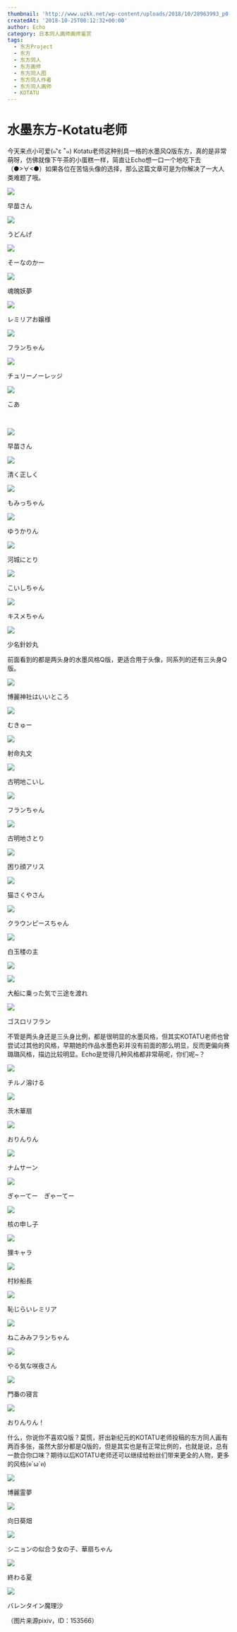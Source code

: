 ```yaml
---
thumbnail: 'http://www.uzkk.net/wp-content/uploads/2018/10/28963993_p0-551x510.png'
createdAt: '2018-10-25T08:12:32+00:00'
author: Echo
category: 日本同人画师画师鉴赏
tags:
  - 东方Project
  - 东方
  - 东方同人
  - 东方画师
  - 东方同人图
  - 东方同人作者
  - 东方同人画师
  - KOTATU
---
```


# 水墨东方-Kotatu老师

今天来点小可爱(๑¯ิε ¯ิ๑) Kotatu老师这种别具一格的水墨风Q版东方，真的是非常萌呀，仿佛就像下午茶的小蛋糕一样，简直让Echo想一口一个地吃下去（●>∀<●）如果各位在苦恼头像的选择，那么这篇文章可是为你解决了一大人类难题了哦。

![](http://www.uzkk.net/wp-content/uploads/2018/10/55868032_p0.png)

早苗さん

![](http://www.uzkk.net/wp-content/uploads/2018/10/55398733_p1.png)

うどんげ

![](http://www.uzkk.net/wp-content/uploads/2018/10/55398733_p2.png)

そーなのかー

![](http://www.uzkk.net/wp-content/uploads/2018/10/61319015_p0.png)

魂魄妖夢

![](http://www.uzkk.net/wp-content/uploads/2018/10/61073154_p0.png)

レミリアお嬢様

![](http://www.uzkk.net/wp-content/uploads/2018/10/61358350_p0.png)

フランちゃん

![](http://www.uzkk.net/wp-content/uploads/2018/10/60938886_p0.png)

チュリーノーレッジ

![](http://www.uzkk.net/wp-content/uploads/2018/10/56912848_p0.png)

こあ

 

![](http://www.uzkk.net/wp-content/uploads/2018/10/55868032_p0-1.png)

早苗さん

![](http://www.uzkk.net/wp-content/uploads/2018/10/62995946_p0.png)

清く正しく

![](http://www.uzkk.net/wp-content/uploads/2018/10/56776489_p0.png)

もみっちゃん

![](http://www.uzkk.net/wp-content/uploads/2018/10/61209860_p0.png)

ゆうかりん

![](http://www.uzkk.net/wp-content/uploads/2018/10/57919419_p0.png)

河城にとり

![](http://www.uzkk.net/wp-content/uploads/2018/10/63064722_p0.png)

こいしちゃん

![](http://www.uzkk.net/wp-content/uploads/2018/10/61002765_p0.png)

キスメちゃん

![](http://www.uzkk.net/wp-content/uploads/2018/10/39425441_p0.png)

少名針妙丸

前面看到的都是两头身的水墨风格Q版，更适合用于头像，同系列的还有三头身Q版。

![](http://www.uzkk.net/wp-content/uploads/2018/10/32790644_p0.png)

博麗神社はいいところ

![](http://www.uzkk.net/wp-content/uploads/2018/10/55398733_p3.png)

むきゅー

![](http://www.uzkk.net/wp-content/uploads/2018/10/48882518_p0.png)

射命丸文

![](http://www.uzkk.net/wp-content/uploads/2018/10/38312362_p0.png)

古明地こいし

![](http://www.uzkk.net/wp-content/uploads/2018/10/51446852_p0.png)

フランちゃん

![](http://www.uzkk.net/wp-content/uploads/2018/10/52348114_p0.png)

古明地さとり

![](http://www.uzkk.net/wp-content/uploads/2018/10/45364922_p0.png)

困り顔アリス

![](http://www.uzkk.net/wp-content/uploads/2018/10/52554845_p0.png)

猫さくやさん

![](http://www.uzkk.net/wp-content/uploads/2018/10/54151360_p0.png)

クラウンピースちゃん

![](http://www.uzkk.net/wp-content/uploads/2018/10/32864463_p0.png)

白玉楼の主

![](http://www.uzkk.net/wp-content/uploads/2018/10/35180797_p0.png)

![](http://www.uzkk.net/wp-content/uploads/2018/10/32907212_p0.png)

大船に乗った気で三途を渡れ

![](http://www.uzkk.net/wp-content/uploads/2018/10/32820536_p0.png)

ゴスロリフラン

不管是两头身还是三头身比例，都是很明显的水墨风格，但其实KOTATU老师也曾尝试过其他的风格，早期她的作品水墨色彩并没有前面的那么明显，反而更偏向赛璐璐风格，描边比较明显。Echo是觉得几种风格都非常萌呢，你们呢~？

![](http://www.uzkk.net/wp-content/uploads/2018/10/28963993_p0.png)

チルノ溶ける

![](http://www.uzkk.net/wp-content/uploads/2018/10/28871308_p0.png)

茨木華扇

![](http://www.uzkk.net/wp-content/uploads/2018/10/32691428_p0.png)

おりんりん

![](http://www.uzkk.net/wp-content/uploads/2018/10/21775972_p0.png)

ナムサーン

![](http://www.uzkk.net/wp-content/uploads/2018/10/21477902_p0.png)

ぎゃーてー　ぎゃーてー

![](http://www.uzkk.net/wp-content/uploads/2018/10/21186314_p0.png)

核の申し子

![](http://www.uzkk.net/wp-content/uploads/2018/10/22397273_p0.png)

狸キャラ

![](http://www.uzkk.net/wp-content/uploads/2018/10/28996108_p0.png)

村紗船長

![](http://www.uzkk.net/wp-content/uploads/2018/10/28892077_p0.png)

恥じらいレミリア

![](http://www.uzkk.net/wp-content/uploads/2018/10/28887650_p0.png)

ねこみみフランちゃん

![](http://www.uzkk.net/wp-content/uploads/2018/10/19895527_p0.png)

やる気な咲夜さん

![](http://www.uzkk.net/wp-content/uploads/2018/10/25042128_p0.png)

門番の寝言

![](http://www.uzkk.net/wp-content/uploads/2018/10/28946674_p0.png)

おりんりん！

什么，你说你不喜欢Q版？莫慌，肝出新纪元的KOTATU老师投稿的东方同人画有两百多张，虽然大部分都是Q版的，但是其实也是有正常比例的，也就是说，总有一款合你口味？期待以后KOTATU老师还可以继续给粉丝们带来更全的人物，更多的风格(ฅ´ω`ฅ)

![](http://www.uzkk.net/wp-content/uploads/2018/10/21531336_p0-731x1024.png)

博麗霊夢

![](http://www.uzkk.net/wp-content/uploads/2018/10/21572453_p0-731x1024.png)

向日葵畑

![](http://www.uzkk.net/wp-content/uploads/2018/10/35354882_p0-901x1024.png)

シニョンの似合う女の子、華扇ちゃん

![](http://www.uzkk.net/wp-content/uploads/2018/10/21477847_p0.png)

終わる夏

![](http://www.uzkk.net/wp-content/uploads/2018/10/33560998_p0.png)

バレンタイン魔理沙

（图片来源pixiv，ID：153566）
